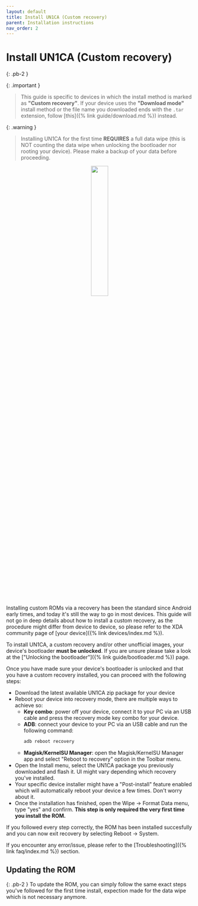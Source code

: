 ```yaml
---
layout: default
title: Install UN1CA (Custom recovery)
parent: Installation instructions
nav_order: 2
---
```


# Install UN1CA (Custom recovery)
{: .pb-2 }

{: .important }
> This guide is specific to devices in which the install method is marked as **"Custom recovery"**.
> If your device uses the **"Download mode"** install method or the file name you downloaded ends with the `.tar` extension, follow [this]({% link guide/download.md %}) instead.

{: .warning }
> Installing UN1CA for the first time **REQUIRES** a full data wipe (this is NOT counting the data wipe when unlocking the bootloader nor rooting your device).
> Please make a backup of your data before proceeding.

<p align="center">
  <img loading="lazy" src="/assets/images/twrp.png" width="30%"/>
</p>

Installing custom ROMs via a recovery has been the standard since Android early times, and today it's still the way to go in most devices.
This guide will not go in deep details about how to install a custom recovery, as the procedure might differ from device to device, so please refer to the XDA community page of [your device]({% link devices/index.md %}).

To install UN1CA, a custom recovery and/or other unofficial images, your device's bootloader **must be unlocked**. If you are unsure please take a look at the ["Unlocking the bootloader"]({% link guide/bootloader.md %}) page.

Once you have made sure your device's bootloader is unlocked and that you have a custom recovery installed, you can proceed with the following steps:

- Download the latest available UN1CA zip package for your device
- Reboot your device into recovery mode, there are multiple ways to achieve so:
  - **Key combo**: power off your device, connect it to your PC via an USB cable and press the recovery mode key combo for your device.
  - **ADB**: connect your device to your PC via an USB cable and run the following command:
    ```bash
    adb reboot recovery
    ```
  - **Magisk/KernelSU Manager**: open the Magisk/KernelSU Manager app and select "Reboot to recovery" option in the Toolbar menu.
- Open the Install menu, select the UN1CA package you previously downloaded and flash it. UI might vary depending which recovery you've installed.
- Your specific device installer might have a "Post-install" feature enabled which will automatically reboot your device a few times. Don't worry about it.
- Once the installation has finished, open the Wipe → Format Data menu, type "yes" and confirm. **This step is only required the very first time you install the ROM.**

If you followed every step correctly, the ROM has been installed succesfully and you can now exit recovery by selecting Reboot → System.

If you encounter any error/issue, please refer to the [Troubleshooting]({% link faq/index.md %}) section.

## Updating the ROM
{: .pb-2 }
To update the ROM, you can simply follow the same exact steps you've followed for the first time install, expection made for the data wipe which is not necessary anymore.
